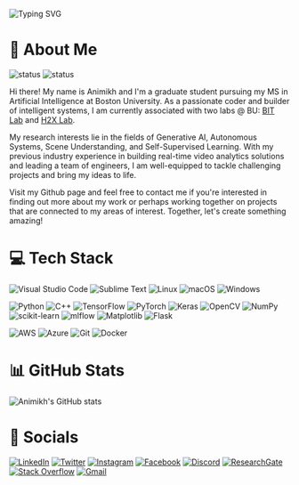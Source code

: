 
![Typing SVG](https://readme-typing-svg.demolab.com?font=Fira+Code&size=23&duration=2000&pause=1000&color=086fc9&width=500&lines=Animikh+Aich+%F0%9F%9A%80;Boston+University+%F0%9F%8E%93;MS+in+Artificial+Intelligence+%F0%9F%A4%96;I+%E2%9D%A4%EF%B8%8F+Building+Intelligent+Systems+%F0%9F%91%A8%F0%9F%8F%BB%E2%80%8D%F0%9F%92%BB)


# 🧐 About Me
![status](https://badge.stateful.com/animikhaich/status.svg)
![status](https://badge.stateful.com/animikhaich/dnd.svg)

Hi there! My name is Animikh and I'm a graduate student pursuing my MS in Artificial Intelligence at Boston University. As a passionate coder and builder of intelligent systems, I am currently associated with two labs @ BU: [BIT Lab](https://www.leedokyun.com/bitlab.html) and [H2X Lab](https://eshed1.github.io/).

My research interests lie in the fields of Generative AI, Autonomous Systems, Scene Understanding, and Self-Supervised Learning. With my previous industry experience in building real-time video analytics solutions and leading a team of engineers, I am well-equipped to tackle challenging projects and bring my ideas to life.

Visit my Github page and feel free to contact me if you're interested in finding out more about my work or perhaps working together on projects that are connected to my areas of interest. Together, let's create something amazing!

# 💻 Tech Stack
![Visual Studio Code](https://img.shields.io/badge/Visual%20Studio%20Code-0078d7.svg?style=for-the-badge&logo=visual-studio-code&logoColor=white)
![Sublime Text](https://img.shields.io/badge/sublime_text-%23575757.svg?style=for-the-badge&logo=sublime-text&logoColor=important)
![Linux](https://img.shields.io/badge/Linux-FCC624?style=for-the-badge&logo=linux&logoColor=black)
![macOS](https://img.shields.io/badge/mac%20os-000000?style=for-the-badge&logo=macos&logoColor=F0F0F0)
![Windows](https://img.shields.io/badge/Windows-0078D6?style=for-the-badge&logo=windows&logoColor=white)

![Python](https://img.shields.io/badge/python-3670A0?style=for-the-badge&logo=python&logoColor=ffdd54)
![C++](https://img.shields.io/badge/c++-%2300599C.svg?style=for-the-badge&logo=c%2B%2B&logoColor=white)
![TensorFlow](https://img.shields.io/badge/TensorFlow-%23FF6F00.svg?style=for-the-badge&logo=TensorFlow&logoColor=white)
![PyTorch](https://img.shields.io/badge/PyTorch-%23EE4C2C.svg?style=for-the-badge&logo=PyTorch&logoColor=white)
![Keras](https://img.shields.io/badge/Keras-%23D00000.svg?style=for-the-badge&logo=Keras&logoColor=white)
![OpenCV](https://img.shields.io/badge/opencv-%23white.svg?style=for-the-badge&logo=opencv&logoColor=white)
![NumPy](https://img.shields.io/badge/numpy-%23013243.svg?style=for-the-badge&logo=numpy&logoColor=white)
![scikit-learn](https://img.shields.io/badge/scikit--learn-%23F7931E.svg?style=for-the-badge&logo=scikit-learn&logoColor=white)
![mlflow](https://img.shields.io/badge/mlflow-%23d9ead3.svg?style=for-the-badge&logo=numpy&logoColor=blue)
![Matplotlib](https://img.shields.io/badge/Matplotlib-%23ffffff.svg?style=for-the-badge&logo=Matplotlib&logoColor=black)
![Flask](https://img.shields.io/badge/flask-%23000.svg?style=for-the-badge&logo=flask&logoColor=white)

![AWS](https://img.shields.io/badge/AWS-%23FF9900.svg?style=for-the-badge&logo=amazon-aws&logoColor=white)
![Azure](https://img.shields.io/badge/azure-%230072C6.svg?style=for-the-badge&logo=microsoftazure&logoColor=white)
![Git](https://img.shields.io/badge/git-%23F05033.svg?style=for-the-badge&logo=git&logoColor=white)
![Docker](https://img.shields.io/badge/docker-%230db7ed.svg?style=for-the-badge&logo=docker&logoColor=white)

# 📊 GitHub Stats
![Animikh's GitHub stats](https://github-readme-stats.vercel.app/api?username=animikhaich&show_icons=true&theme=radical)

# 🔗 Socials
[![LinkedIn](https://img.shields.io/badge/linkedin-%230077B5.svg?style=for-the-badge&logo=linkedin&logoColor=white)](https://www.linkedin.com/in/animikh-aich/)
[![Twitter](https://img.shields.io/badge/Twitter-%231DA1F2.svg?style=for-the-badge&logo=Twitter&logoColor=white)](https://twitter.com/AichAnimikh)
[![Instagram](https://img.shields.io/badge/Instagram-%23E4405F.svg?style=for-the-badge&logo=Instagram&logoColor=white)](https://www.instagram.com/that.night.coder/)
[![Facebook](https://img.shields.io/badge/Facebook-%231877F2.svg?style=for-the-badge&logo=Facebook&logoColor=white)](https://www.facebook.com/animikhaich96)
[![Discord](https://img.shields.io/badge/Discord-%235865F2.svg?style=for-the-badge&logo=discord&logoColor=white)](https://discord.com/users/773011740257681408)
[![ResearchGate](https://img.shields.io/badge/ResearchGate-00CCBB?style=for-the-badge&logo=ResearchGate&logoColor=white)](https://www.researchgate.net/profile/Animikh-Aich)
[![Stack Overflow](https://img.shields.io/badge/-Stackoverflow-FE7A16?style=for-the-badge&logo=stack-overflow&logoColor=white)](https://stackoverflow.com/users/6393202)
[![Gmail](https://img.shields.io/badge/Gmail-D14836?style=for-the-badge&logo=gmail&logoColor=white)](mailto:animikhaich@gmail.com)
